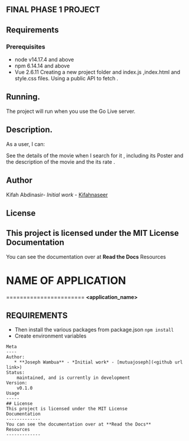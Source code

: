 ## FINAL PHASE 1 PROJECT

## Requirements
### Prerequisites
* node v14.17.4 and above
* npm 6.14.14 and above
* Vue 2.6.11
Creating a new project folder and index.js ,index.html and style.css files. Using a public API to fetch .

## Running.
The project will run when you use the Go Live server.

## Description.
As a user, I can:

See the details of the movie when I search for it , including its Poster and the description of the movie and the its rate .

## Author
Kifah Abdinasir- *Initial work* - [Kifahnaseer](<https://github.com/Kifahnaseer/phase-1-javascript-project-mode.git>)

## License
This project is licensed under the MIT License
Documentation
-------------
You can see the documentation over at **Read the Docs**
Resources

# NAME OF APPLICATION
=======================
**<application_name>** <project description>
## REQUIREMENTS

* Then install the various packages from package.json `npm install`
* Create environment variables
```
Meta
----
Author:
   * **Joseph Wambua** - *Initial work* - [mutuajoseph](<github url link>)
Status:
    maintained, and is currently in development
Version:
    v0.1.0
Usage
-----
## License
This project is licensed under the MIT License
Documentation
-------------
You can see the documentation over at **Read the Docs**
Resources
-------------